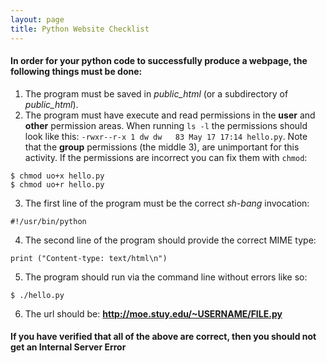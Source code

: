 ```yaml
---
layout: page
title: Python Website Checklist
---
```


#### In order for your python code to successfully produce a webpage, the following things must be done:

1. The program must be saved in *public_html* (or a subdirectory of *public_html*).
2. The program must have execute and read permissions in the __user__ and __other__ permission areas. When running `ls -l` the permissions should look like this: `-rwxr--r-x 1 dw dw   83 May 17 17:14 hello.py`. Note that the __group__ permissions (the middle 3), are unimportant for this activity. If the permissions are incorrect you can fix them with `chmod`:
  ```
  $ chmod uo+x hello.py
  $ chmod uo+r hello.py
  ```
3. The first line of the program must be the correct _sh-bang_ invocation:
  ```
  #!/usr/bin/python
  ```
4. The second line of the program should provide the correct MIME type:
  ```
  print ("Content-type: text/html\n")
  ```
5. The program should run via the command line without errors like so:
  ```
  $ ./hello.py
  ```
6. The url should be: __http://moe.stuy.edu/~USERNAME/FILE.py__

#### If you have verified that all of the above are correct, then you should not get an Internal Server Error
